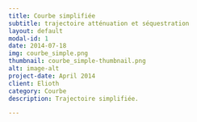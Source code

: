 ```yaml
---
title: Courbe simplifiée
subtitle: trajectoire atténuation et séquestration
layout: default
modal-id: 1
date: 2014-07-18
img: courbe_simple.png
thumbnail: courbe_simple-thumbnail.png
alt: image-alt
project-date: April 2014
client: Elioth
category: Courbe
description: Trajectoire simplifiée.

---
```

